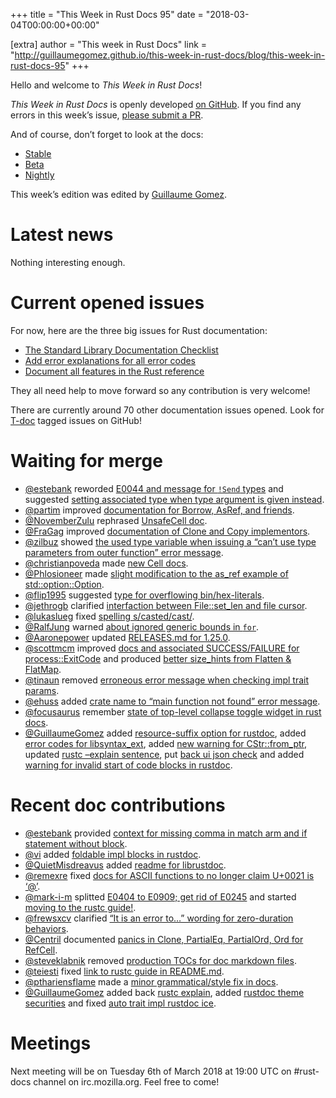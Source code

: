+++
title = "This Week in Rust Docs 95"
date = "2018-03-04T00:00:00+00:00"

[extra]
author = "This week in Rust Docs"
link = "http://guillaumegomez.github.io/this-week-in-rust-docs/blog/this-week-in-rust-docs-95"
+++
<p>Hello and welcome to <em>This Week in Rust Docs</em>!</p>

<p><em>This Week in Rust Docs</em> is openly developed <a href="https://github.com/GuillaumeGomez/this-week-in-rust-docs">on GitHub</a>.
If you find any errors in this week’s issue, <a href="https://github.com/GuillaumeGomez/this-week-in-rust-docs/pulls">please submit a PR</a>.</p>

<p>And of course, don’t forget to look at the docs:</p>

<ul>
  <li><a href="https://doc.rust-lang.org/">Stable</a></li>
  <li><a href="https://doc.rust-lang.org/beta/">Beta</a></li>
  <li><a href="https://doc.rust-lang.org/nightly/">Nightly</a></li>
</ul>

<p>This week’s edition was edited by <a href="https://github.com/GuillaumeGomez">Guillaume Gomez</a>.</p>

<h1 id="latest-news">Latest news</h1>

<p>Nothing interesting enough.</p>

<h1 id="current-opened-issues">Current opened issues</h1>

<p>For now, here are the three big issues for Rust documentation:</p>

<ul>
  <li><a href="https://github.com/rust-lang/rust/issues/29329">The Standard Library Documentation Checklist</a></li>
  <li><a href="https://github.com/rust-lang/rust/issues/32777">Add error explanations for all error codes</a></li>
  <li><a href="https://github.com/rust-lang-nursery/reference/issues/9">Document all features in the Rust reference</a></li>
</ul>

<p>They all need help to move forward so any contribution is very welcome!</p>

<p>There are currently around 70 other documentation issues opened. Look for <a href="https://github.com/rust-lang/rust/labels/T-doc">T-doc</a> tagged issues on GitHub!</p>

<h1 id="waiting-for-merge">Waiting for merge</h1>

<ul>
  <li><a href="https://github.com/estebank">@estebank</a> reworded <a href="https://github.com/rust-lang/rust/pull/48138">E0044 and message for <code class="highlighter-rouge">!Send</code> types</a> and suggested <a href="https://github.com/rust-lang/rust/pull/48288">setting associated type when type argument is given instead</a>.</li>
  <li><a href="https://github.com/partim">@partim</a> improved <a href="https://github.com/rust-lang/rust/pull/46518">documentation for Borrow, AsRef, and friends</a>.</li>
  <li><a href="https://github.com/NovemberZulu">@NovemberZulu</a> rephrased <a href="https://github.com/rust-lang/rust/pull/48201">UnsafeCell doc</a>.</li>
  <li><a href="https://github.com/FraGag">@FraGag</a> improved <a href="https://github.com/rust-lang/rust/pull/48171">documentation of Clone and Copy implementors</a>.</li>
  <li><a href="https://github.com/zilbuz">@zilbuz</a> showed <a href="https://github.com/rust-lang/rust/pull/47574">the used type variable when issuing a “can’t use type parameters from outer function” error message</a>.</li>
  <li><a href="https://github.com/christianpoveda">@christianpoveda</a> made <a href="https://github.com/rust-lang/rust/pull/48474">new Cell docs</a>.</li>
  <li><a href="https://github.com/Phlosioneer">@Phlosioneer</a> made <a href="https://github.com/rust-lang/rust/pull/48509">slight modification to the as_ref example of std::option::Option</a>.</li>
  <li><a href="https://github.com/flip1995">@flip1995</a> suggested <a href="https://github.com/rust-lang/rust/pull/48432">type for overflowing bin/hex-literals</a>.</li>
  <li><a href="https://github.com/jethrogb">@jethrogb</a> clarified <a href="https://github.com/rust-lang/rust/pull/48480">interfaction between File::set_len and file cursor</a>.</li>
  <li><a href="https://github.com/lukaslueg">@lukaslueg</a> fixed <a href="https://github.com/rust-lang/rust/pull/48403">spelling s/casted/cast/</a>.</li>
  <li><a href="https://github.com/RalfJung">@RalfJung</a> warned <a href="https://github.com/rust-lang/rust/pull/48326">about ignored generic bounds in <code class="highlighter-rouge">for</code></a>.</li>
  <li><a href="https://github.com/Aaronepower">@Aaronepower</a> updated <a href="https://github.com/rust-lang/rust/pull/48374">RELEASES.md for 1.25.0</a>.</li>
  <li><a href="https://github.com/scottmcm">@scottmcm</a> improved <a href="https://github.com/rust-lang/rust/pull/48618">docs and associated SUCCESS/FAILURE for process::ExitCode</a> and produced <a href="https://github.com/rust-lang/rust/pull/48544">better size_hints from Flatten &amp; FlatMap</a>.</li>
  <li><a href="https://github.com/tinaun">@tinaun</a> removed <a href="https://github.com/rust-lang/rust/pull/48709">erroneous error message when checking impl trait params</a>.</li>
  <li><a href="https://github.com/ehuss">@ehuss</a> added <a href="https://github.com/rust-lang/rust/pull/48706">crate name to “main function not found” error message</a>.</li>
  <li><a href="https://github.com/focusaurus">@focusaurus</a> remember <a href="https://github.com/rust-lang/rust/pull/48631">state of top-level collapse toggle widget in rust docs</a>.</li>
  <li><a href="https://github.com/GuillaumeGomez">@GuillaumeGomez</a> added <a href="https://github.com/rust-lang/rust/pull/48511">resource-suffix option for rustdoc</a>, added <a href="https://github.com/rust-lang/rust/pull/48173">error codes for libsyntax_ext</a>, added <a href="https://github.com/rust-lang/rust/pull/48507">new warning for CStr::from_ptr</a>, updated <a href="https://github.com/rust-lang/rust/pull/48559">rustc –explain sentence</a>, put <a href="https://github.com/rust-lang/rust/pull/48684">back ui json check</a> and added <a href="https://github.com/rust-lang/rust/pull/48596">warning for invalid start of code blocks in rustdoc</a>.</li>
</ul>

<h1 id="recent-doc-contributions">Recent doc contributions</h1>

<ul>
  <li><a href="https://github.com/estebank">@estebank</a> provided <a href="https://github.com/rust-lang/rust/pull/48338">context for missing comma in match arm and if statement without block</a>.</li>
  <li><a href="https://github.com/vi">@vi</a> added <a href="https://github.com/rust-lang/rust/pull/47894">foldable impl blocks in rustdoc</a>.</li>
  <li><a href="https://github.com/QuietMisdreavus">@QuietMisdreavus</a> added <a href="https://github.com/rust-lang/rust/pull/48283">readme for librustdoc</a>.</li>
  <li><a href="https://github.com/remexre">@remexre</a> fixed <a href="https://github.com/rust-lang/rust/pull/48529">docs for ASCII functions to no longer claim U+0021 is ‘@’</a>.</li>
  <li><a href="https://github.com/mark-i-m">@mark-i-m</a> splitted <a href="https://github.com/rust-lang/rust/pull/48446">E0404 to E0909; get rid of E0245</a> and started <a href="https://github.com/rust-lang/rust/pull/48479">moving to the rustc guide!</a>.</li>
  <li><a href="https://github.com/frewsxcv">@frewsxcv</a> clarified <a href="https://github.com/rust-lang/rust/pull/48328">“It is an error to…” wording for zero-duration behaviors</a>.</li>
  <li><a href="https://github.com/Centril">@Centril</a> documented <a href="https://github.com/rust-lang/rust/pull/48365">panics in Clone, PartialEq, PartialOrd, Ord for RefCell</a>.</li>
  <li><a href="https://github.com/steveklabnik">@steveklabnik</a> removed <a href="https://github.com/rust-lang/rust/pull/48680">production TOCs for doc markdown files</a>.</li>
  <li><a href="https://github.com/teiesti">@teiesti</a> fixed <a href="https://github.com/rust-lang/rust/pull/48626">link to rustc guide in README.md</a>.</li>
  <li><a href="https://github.com/pthariensflame">@pthariensflame</a> made a <a href="https://github.com/rust-lang/rust/pull/48603">minor grammatical/style fix in docs</a>.</li>
  <li><a href="https://github.com/GuillaumeGomez">@GuillaumeGomez</a> added back <a href="https://github.com/rust-lang/rust/pull/48337">rustc explain</a>, added <a href="https://github.com/rust-lang/rust/pull/48381">rustdoc theme securities</a> and fixed <a href="https://github.com/rust-lang/rust/pull/48473">auto trait impl rustdoc ice</a>.</li>
</ul>

<h1 id="meetings">Meetings</h1>

<p>Next meeting will be on Tuesday 6th of March 2018 at 19:00 UTC on #rust-docs channel on irc.mozilla.org. Feel free to come!</p>